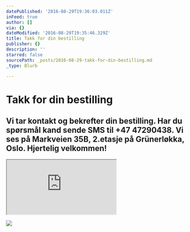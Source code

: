 ```yaml
---
datePublished: '2016-08-29T19:36:03.011Z'
inFeed: true
author: []
via: {}
dateModified: '2016-08-29T19:35:46.329Z'
title: Takk for din bestilling
publisher: {}
description: ''
starred: false
sourcePath: _posts/2016-08-29-takk-for-din-bestilling.md
_type: Blurb

---
```

# Takk for din bestilling

## Vi tar kontakt og bekrefter din bestilling. Har du spørsmål kand sende SMS til +47 47290438\. Vi ses på Markveien 35B, 2.etasje på Grünerløkka, Oslo. Hjertelig velkommen!

<iframe src="https://the-grid.github.io/ed-location/?latitude=20&amp;longitude=-35&amp;zoom=16&amp;address=Markveien%2035b%2C%20Oslo%2C%200554%20Oslo%2C%20Norway" style=""></iframe>

![](https://imgflo.herokuapp.com/graph/2b2431f8e7ba7b0/4d78db3e07af26e669e949a3ba98e60f/croprotate.jpg?cropheight=165&cropwidth=531&degrees=0&input=https%3A%2F%2Fthe-grid-user-content.s3-us-west-2.amazonaws.com%2F1db58e31-1b86-4386-82c1-ae220ca90d60.jpg&x=0&y=5)